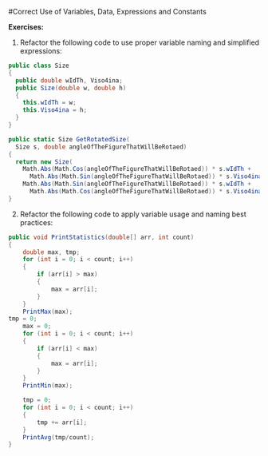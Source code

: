 #Correct Use of Variables, Data, Expressions and Constants

**Exercises:**

1. Refactor the following code to use proper variable naming and simplified expressions:
  ```cs
  public class Size
  {
    public double wIdTh, Viso4ina;
    public Size(double w, double h)
    {
      this.wIdTh = w;
      this.Viso4ina = h;
    }
  }
  
  public static Size GetRotatedSize(
    Size s, double angleOfTheFigureThatWillBeRotaed)
  {
    return new Size(
      Math.Abs(Math.Cos(angleOfTheFigureThatWillBeRotaed)) * s.wIdTh + 
        Math.Abs(Math.Sin(angleOfTheFigureThatWillBeRotaed)) * s.Viso4ina,
      Math.Abs(Math.Sin(angleOfTheFigureThatWillBeRotaed)) * s.wIdTh + 
        Math.Abs(Math.Cos(angleOfTheFigureThatWillBeRotaed)) * s.Viso4ina);
  }
  
  ```

2. Refactor the following code to apply variable usage and naming best practices:
  
  ```cs
  public void PrintStatistics(double[] arr, int count)
  {
      double max, tmp;
      for (int i = 0; i < count; i++)
      {
          if (arr[i] > max)
          {
              max = arr[i];
          }
      }
      PrintMax(max);
  tmp = 0;
      max = 0;
      for (int i = 0; i < count; i++)
      {
          if (arr[i] < max)
          {
              max = arr[i];
          }
      }
      PrintMin(max);
  
      tmp = 0;
      for (int i = 0; i < count; i++)
      {
          tmp += arr[i];
      }
      PrintAvg(tmp/count);
  }
  ```

